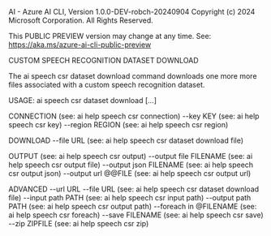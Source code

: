 AI - Azure AI CLI, Version 1.0.0-DEV-robch-20240904
Copyright (c) 2024 Microsoft Corporation. All Rights Reserved.

This PUBLIC PREVIEW version may change at any time.
See: https://aka.ms/azure-ai-cli-public-preview

CUSTOM SPEECH RECOGNITION DATASET DOWNLOAD

  The ai speech csr dataset download command downloads one more more files
  associated with a custom speech recognition dataset.

USAGE: ai speech csr dataset download [...]

CONNECTION                      (see: ai help speech csr connection)
  --key KEY                     (see: ai help speech csr key)
  --region REGION               (see: ai help speech csr region)

DOWNLOAD
  --file URL                    (see: ai help speech csr dataset download file)

OUTPUT                          (see: ai help speech csr output)
  --output file FILENAME        (see: ai help speech csr output file)
  --output json FILENAME        (see: ai help speech csr output json)
  --output url @@FILE           (see: ai help speech csr output url)

ADVANCED
  --url URL
  --file URL                    (see: ai help speech csr dataset download file)
  --input path PATH             (see: ai help speech csr input path)
  --output path PATH            (see: ai help speech csr output path)
  --foreach in @FILENAME        (see: ai help speech csr foreach)
  --save FILENAME               (see: ai help speech csr save)
  --zip ZIPFILE                 (see: ai help speech csr zip)

